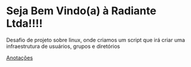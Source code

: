 # Seja Bem Vindo(a) à Radiante Ltda!!!!

Desafio de projeto sobre linux, onde criamos um script que irá criar uma infraestrutura de usuários, grupos e diretórios

[Anotações](https://github.com/blkbirdus/IaC_Linux/blob/main/Anota%C3%A7%C3%B5es)
